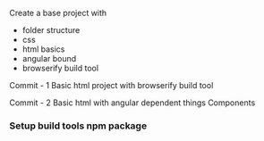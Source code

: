 Create a base project with
  - folder structure
  - css
  - html basics
  - angular bound
  - browserify build tool

Commit - 1
Basic html project with browserify build tool

Commit - 2
Basic html with angular dependent things
Components


### Setup build tools npm package
